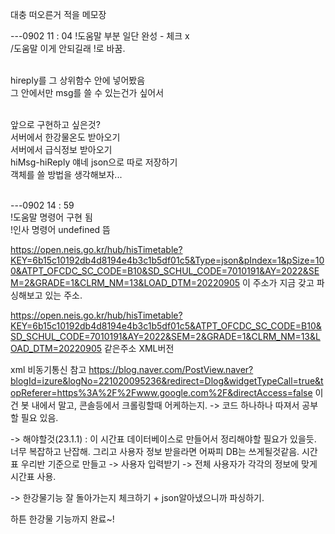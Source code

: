 대충 떠오른거 적을 메모장

---0902 11 : 04
!도움말 부분 일단 완성 - 체크 x
<br>/도움말 이게 안되길래 !로 바꿈.

<br>hireply를 그 상위함수 안에 넣어봤음
<br>그 안에서만 msg를 쓸 수 있는건가 싶어서

<br>앞으로 구현하고 싶은것?
<br>서버에서 한강물온도 받아오기
<br>서버에서 급식정보 받아오기
<br>hiMsg-hiReply 얘네 json으로 따로 저장하기
<br>객체를 쓸 방법을 생각해보자...

<br>---0902 14 : 59
<br>!도움말 명령어 구현 됨
<br>!인사 명령어 undefined 뜸



https://open.neis.go.kr/hub/hisTimetable?KEY=6b15c10192db4d8194e4b3c1b5df01c5&Type=json&pIndex=1&pSize=100&ATPT_OFCDC_SC_CODE=B10&SD_SCHUL_CODE=7010191&AY=2022&SEM=2&GRADE=1&CLRM_NM=13&LOAD_DTM=20220905
이 주소가 지금 갖고 파싱해보고 있는 주소.

https://open.neis.go.kr/hub/hisTimetable?KEY=6b15c10192db4d8194e4b3c1b5df01c5&ATPT_OFCDC_SC_CODE=B10&SD_SCHUL_CODE=7010191&AY=2022&SEM=2&GRADE=1&CLRM_NM=13&LOAD_DTM=20220905
같은주소 XML버전

xml 비동기통신 참고
https://blog.naver.com/PostView.naver?blogId=izure&logNo=221020095236&redirect=Dlog&widgetTypeCall=true&topReferer=https%3A%2F%2Fwww.google.com%2F&directAccess=false
이건 봇 내에서 말고, 콘솔등에서 크롤링할때 어케하는지. -> 코드 하나하나 따져서 공부할 필요 있음.

-> 해야할것(23.1.1) : 이 시간표 데이터베이스로 만들어서 정리해야할 필요가 있을듯. 너무 복잡하고 난잡해.
그리고 사용자 정보 받을라면 어짜피 DB는 쓰게될것같음.
시간표 우리반 기준으로 만들고 -> 사용자 입력받기 -> 전체 사용자가 각각의 정보에 맞게 시간표 사용.

-> 한강물기능 잘 돌아가는지 체크하기 + json알아냈으니까 파싱하기.

하튼 한강물 기능까지 완료~!